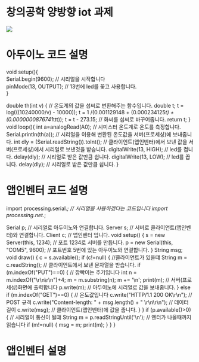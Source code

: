 # 창의공학 양방향 iot 과제


<img src="https://user-images.githubusercontent.com/61526925/204763893-f2a8641a-3b45-47da-be86-6a52e59cba0c.gif">

# 아두이노 코드 설명
void setup(){  
  Serial.begin(9600); // 시리얼을 시작합니다  
  pinMode(13, OUTPUT); // 13번에 led를 꽂고 사용합니다.  
}


double th(int v) { // 온도계의 값을 섭씨로 변환해주는 함수입니다.
  double t;
  t = log(((10240000/v) - 10000));
  t = 1 /(0.001129148 + (0.000234125*t) + (0.0000000876741*t*t*t));
  t = t - 273.15; // 화씨를 섭씨로 바꾸어줍니다.
  return t;
}
void loop(){
  int a=analogRead(A0); // 시미스터 온도계로 온도를 측정합니다.
  Serial.println(th(a)); // 시리얼을 이용해 변환된 온도값을 서버(프로세싱)에 보내줍니다.
  int dly = (Serial.readString()).toInt(); // 클라이언트(앱인벤터)에서 보낸 값을 서버(프로세싱)에서 시리얼로 보낸것을 받습니다.
  digitalWrite(13, HIGH); // led를 켭니다.
  delay(dly); // 시리얼로 받은 값만큼 쉽니다.
  digitalWrite(13, LOW); // led를 끕니다.
  delay(dly); // 시리얼로 받은 값만큼 쉽니다.
}

# 앱인벤터 코드 설명
import processing.serial.*; // 시리얼을 사용하겠다는 코드입니다
import processing.net.*;

Serial p; // 시리얼로 아두이노와 연결합니다.
Server s; // 서버로 클라이언트(앱인벤터)와 연결합니다.
Client c; // 앱인벤터 입니다.
void setup() {
  s = new Server(this, 1234); // 포트 1234로 서버를 만듭니다.
  p = new Serial(this, "COM5", 9600); // 포트번호 5번에 있는 아두이노와 연결합니다.
}
String msg;
void draw() {
  c = s.available(); 
  if (c!=null) { //클라이언트가 있을떄
    String m = c.readString(); // 클라이언트에서 보낸 문자열을 받습니다.
    if (m.indexOf("PUT")==0) { // 깜빡이는 주기입니다
      int n = m.indexOf("\r\n\r\n")+4;
      m = m.substring(n);
      m += '\n';
      print(m); // 서버(프로세싱)화면에 출력합니다
      p.write(m); // 아두이노에 시리얼로 값을 보내줍니다.
    }
    else if (m.indexOf("GET")==0) { // 온도값입니다
      c.write("HTTP/1.1 200 OK\r\n"); // POST 규격
      c.write("Content-length: " + msg.length() + " \r\n\r\n"); // 데이터 길이
      c.write(msg); // 클라이언트(앱인벤터)에 값을 줍니다.
    }
  }
  if (p.available()>0) { // 시리얼이 통신이 될떄
    String m = p.readStringUntil('\n'); // 엔터가 나올때까지 읽습니다
    if (m!=null) {
      msg = m; 
      print(m);
    }
  }
}

# 앱인벤터 설명

